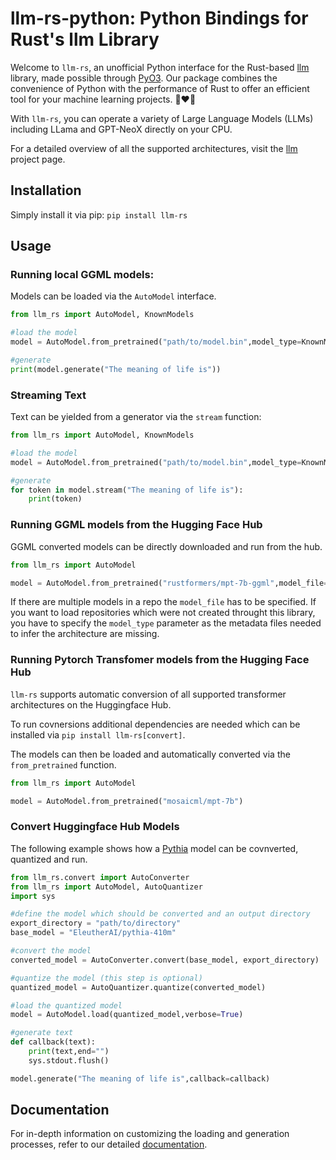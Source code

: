 # llm-rs-python: Python Bindings for Rust's llm Library

Welcome to `llm-rs`, an unofficial Python interface for the Rust-based [llm](https://github.com/rustformers/llm) library, made possible through [PyO3](https://github.com/PyO3/pyo3). Our package combines the convenience of Python with the performance of Rust to offer an efficient tool for your machine learning projects. 🐍❤️🦀

With `llm-rs`, you can operate a variety of Large Language Models (LLMs) including LLama and GPT-NeoX directly on your CPU. 

For a detailed overview of all the supported architectures, visit the [llm](https://github.com/rustformers/llm) project page. 

## Installation

Simply install it via pip: `pip install llm-rs`

## Usage
### Running local GGML models:
Models can be loaded via the `AutoModel` interface.

```python 
from llm_rs import AutoModel, KnownModels

#load the model
model = AutoModel.from_pretrained("path/to/model.bin",model_type=KnownModels.Llama)

#generate
print(model.generate("The meaning of life is"))
```

### Streaming Text
Text can be yielded from a generator via the `stream` function:
```python 
from llm_rs import AutoModel, KnownModels

#load the model
model = AutoModel.from_pretrained("path/to/model.bin",model_type=KnownModels.Llama)

#generate
for token in model.stream("The meaning of life is"):
    print(token)
```

### Running GGML models from the Hugging Face Hub
GGML converted models can be directly downloaded and run from the hub.
```python 
from llm_rs import AutoModel

model = AutoModel.from_pretrained("rustformers/mpt-7b-ggml",model_file="mpt-7b-q4_0-ggjt.bin")
```
If there are multiple models in a repo the `model_file` has to be specified.
If you want to load repositories which were not created throught this library, you have to specify the `model_type` parameter as the metadata files needed to infer the architecture are missing.

### Running Pytorch Transfomer models from the Hugging Face Hub
`llm-rs` supports automatic conversion of all supported transformer architectures on the Huggingface Hub. 

To run covnersions additional dependencies are needed which can be installed via `pip install llm-rs[convert]`.

The models can then be loaded and automatically converted via the `from_pretrained` function.

```python
from llm_rs import AutoModel

model = AutoModel.from_pretrained("mosaicml/mpt-7b")
```

### Convert Huggingface Hub Models

The following example shows how a [Pythia](https://huggingface.co/EleutherAI/pythia-410m) model can be covnverted, quantized and run.

```python
from llm_rs.convert import AutoConverter
from llm_rs import AutoModel, AutoQuantizer
import sys

#define the model which should be converted and an output directory
export_directory = "path/to/directory" 
base_model = "EleutherAI/pythia-410m"

#convert the model
converted_model = AutoConverter.convert(base_model, export_directory)

#quantize the model (this step is optional)
quantized_model = AutoQuantizer.quantize(converted_model)

#load the quantized model
model = AutoModel.load(quantized_model,verbose=True)

#generate text
def callback(text):
    print(text,end="")
    sys.stdout.flush()

model.generate("The meaning of life is",callback=callback)
```

## Documentation

For in-depth information on customizing the loading and generation processes, refer to our detailed [documentation](https://llukas22.github.io/llm-rs-python/).